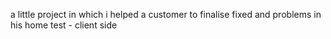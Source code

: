 a little project in which i helped a customer to finalise fixed and problems in his home test - client side
